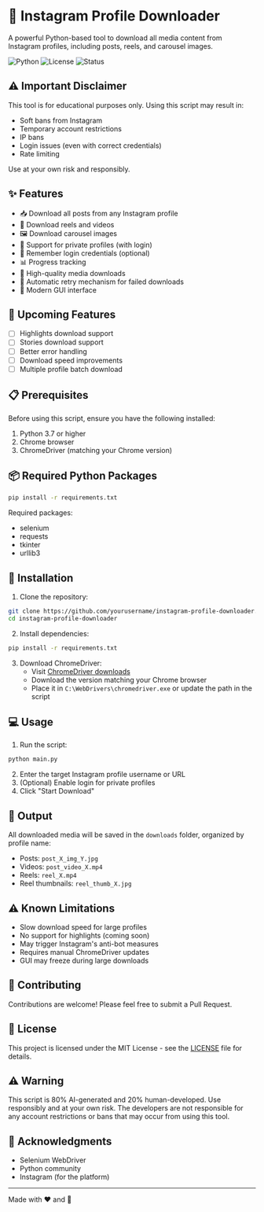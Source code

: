# 📸 Instagram Profile Downloader

A powerful Python-based tool to download all media content from Instagram profiles, including posts, reels, and carousel images.

![Python](https://img.shields.io/badge/Python-3.7%2B-blue)
![License](https://img.shields.io/badge/License-MIT-green)
![Status](https://img.shields.io/badge/Status-Active-brightgreen)

## ⚠️ Important Disclaimer

This tool is for educational purposes only. Using this script may result in:
- Soft bans from Instagram
- Temporary account restrictions
- IP bans
- Login issues (even with correct credentials)
- Rate limiting

Use at your own risk and responsibly.

## ✨ Features

- 📥 Download all posts from any Instagram profile
- 🎥 Download reels and videos
- 🖼️ Download carousel images
- 🔐 Support for private profiles (with login)
- 💾 Remember login credentials (optional)
- 📊 Progress tracking
- 🎯 High-quality media downloads
- 🔄 Automatic retry mechanism for failed downloads
- 🎨 Modern GUI interface

## 🚀 Upcoming Features

- [ ] Highlights download support
- [ ] Stories download support
- [ ] Better error handling
- [ ] Download speed improvements
- [ ] Multiple profile batch download

## 📋 Prerequisites

Before using this script, ensure you have the following installed:

1. Python 3.7 or higher
2. Chrome browser
3. ChromeDriver (matching your Chrome version)

## 📦 Required Python Packages

```bash
pip install -r requirements.txt
```

Required packages:
- selenium
- requests
- tkinter
- urllib3

## 🔧 Installation

1. Clone the repository:
```bash
git clone https://github.com/yourusername/instagram-profile-downloader.git
cd instagram-profile-downloader
```

2. Install dependencies:
```bash
pip install -r requirements.txt
```

3. Download ChromeDriver:
   - Visit [ChromeDriver downloads](https://sites.google.com/chromium.org/driver/)
   - Download the version matching your Chrome browser
   - Place it in `C:\WebDrivers\chromedriver.exe` or update the path in the script

## 💻 Usage

1. Run the script:
```bash
python main.py
```

2. Enter the target Instagram profile username or URL
3. (Optional) Enable login for private profiles
4. Click "Start Download"

## 📁 Output

All downloaded media will be saved in the `downloads` folder, organized by profile name:
- Posts: `post_X_img_Y.jpg`
- Videos: `post_video_X.mp4`
- Reels: `reel_X.mp4`
- Reel thumbnails: `reel_thumb_X.jpg`

## ⚠️ Known Limitations

- Slow download speed for large profiles
- No support for highlights (coming soon)
- May trigger Instagram's anti-bot measures
- Requires manual ChromeDriver updates
- GUI may freeze during large downloads

## 🤝 Contributing

Contributions are welcome! Please feel free to submit a Pull Request.

## 📝 License

This project is licensed under the MIT License - see the [LICENSE](LICENSE) file for details.

## ⚠️ Warning

This script is 80% AI-generated and 20% human-developed. Use responsibly and at your own risk. The developers are not responsible for any account restrictions or bans that may occur from using this tool.

## 🙏 Acknowledgments

- Selenium WebDriver
- Python community
- Instagram (for the platform)

---

Made with ❤️ and 🤖 
